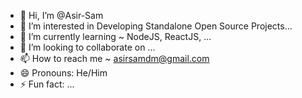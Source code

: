 - 👋 Hi, I’m @Asir-Sam
- 👀 I’m interested in Developing Standalone Open Source Projects...
- 🌱 I’m currently learning ~ NodeJS, ReactJS, ...
- 💞️ I’m looking to collaborate on ...
- 📫 How to reach me ~ asirsamdm@gmail.com
- 😄 Pronouns: He/Him
- ⚡ Fun fact: ...

<!---
Asir-Sam/Asir-Sam is a ✨ special ✨ repository because its `README.md` (this file) appears on your GitHub profile.
You can click the Preview link to take a look at your changes.
--->
